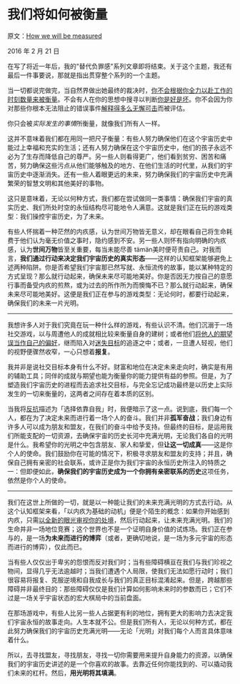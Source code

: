 # 我们将如何被衡量

原文：[How we will be measured](https://mindingourway.com/how-we-will-be-measured/)

2016 年 2 月 21 日

在写了将近一年后，我的"替代负罪感"系列文章即将结束。关于这个主题，我还有最后一件事要说，那就是指出贯穿整个系列的一个主题。

当一切都说完做完，当自然界做出她最终的裁决时，[你不会根据你全力以赴工作的时刻数量来被衡量](https://mindingourway.com/stop-before-you-drop/)。不会有人在你的思想中搜寻以判断[你是好是坏](https://mindingourway.com/there-are-no/)。你不会因为你对那些你根本无法阻止的错误事件[解释得多么无懈可击](https://mindingourway.com/have-no-excuses/)而被评估。

你只会被*实际发生的事情*所衡量，就像我们所有人一样。

这并不意味着我们都在用同一把尺子衡量：有些人努力确保他们在这个宇宙历史中能过上幸福和充实的生活；还有人努力确保在这个宇宙历史中，他们的孩子永远不必为了生存而降低自己的尊严。另一些人则看得更广，他们看到贫穷、困苦和痛苦，努力确保这些污点从他们能够触及的地方、在他们生活的时代里，从我们的宇宙历史中逐渐消失。还有一些人着眼更远的未来，努力确保我们的宇宙历史中充满繁荣的智慧文明和其他美好的事物。

这只是意味着，无论以何种方式，我们都在尝试做同一类事情：确保我们宇宙的真实历史、我们所处时空的永恒结构尽可能地令人满意。这就是我们正在玩的游戏类型：我们操控宇宙历史，为了未来。

有些人怀揣着一种茫然的内疚感，认为世间万物皆无意义，却在眼看自己将生命耗费于他们认为毫无价值之事时，隐约感到不安。另一些人则怀有指向明确的内疚感，认为**世间万物**皆至关重要，每当未能尽善 tämän美时便苛责自己。对我而言，**我们通过行动来决定我们宇宙历史的真实形态**——这样的认知框架能够避免上述两种陷阱。你是否希望我们宇宙那已然写就、永恒流传的故事，能以某种特定的方式呈现？那么就行动起来，确保未来尽可能地美好。你是否因无力按自己的意愿行事而备受内疚的煎熬，或为过去的所作所为而懊悔不已？那么就行动起来，确保未来尽可能地美好。这便是我们正在参与的游戏类型：无论何时，都要行动起来，确保我们的未来一片光明。

------

我想许多人对于我们究竟在玩一种什么样的游戏，有些认识不清。他们沉溺于一场社交游戏，以与周遭他人的成就相比较来衡量自身的建树；或者他们[将他人的期望误当作自己的偏好](https://mindingourway.com/half-assing-it-with-everything-youve-got/)，继而陷入对[迷失目标](http://lesswrong.com/lw/le/lost_purposes/)的追逐之中；或者，一旦遭人轻视，他们的视野便骤然收窄，一心只想着**报复**。

我并非是说社交目标本身有什么不好。财富和地位在决定未来走向时，确实是有用的辅助工具；同伴的成就与期望也能为衡量你的能力提供有益的参照。但是，为了塑造我们宇宙历史的进程而去追求社交目标，与完全忘记成功最终是以历史上实际发生的一切来衡量的，这两者之间存在着本质的区别。

当我将[反抗](https://mindingourway.com/defiance/)描述为「选择依靠自我」时，我便暗示了这一点。说到底，我们每一个人，都在为了决定未来而进行着一场个人的奋斗。我们并非**孤军奋战**；我们身边有许多人可以成为朋友和盟友，在我们的奋斗中给予支持。但最终的目标，是运用我们所能支配的一切资源，去确保宇宙的历史长河中充满光明，无论我们各自的光明是什么。我希望你的光明之中包含朋友、家人和挚爱，但**让这一切成真**——这是你个人的使命。我们鼓励你在可能的情况下，积极寻求朋友和盟友的支持；并且，确保自己拥有亲密的社会联系，或许正是你为我们宇宙的永恒历史所注入的特质之一：但即便如此，**确保我们的宇宙历史成为一个你拥有亲密联系的历史**这项任务，依然是你个人的使命。

------

我们在这世上所做的一切，就是以一种能让我们的未来充满光明的方式去行动。从这个认知框架来看，「以内疚为基础的动机」便是个陌生的概念：如果你开始感到内疚，只需[以全新的眼光审视你的处境](https://mindingourway.com/be-a-new-homunculus/)，然后行动起来，让未来充满光明。我们的生命并非一场地位竞赛；这个世界也不是一个证明自身价值的试炼场。我们正在参与的，是一场**为未来而进行的博弈**（或者，更确切地说，是一场为多元宇宙的形态而进行的博弈），仅此而已。

当有些人仅仅出于卑劣的怨恨而反对我们时；当有些障碍横亘在我们与我们珍视之物间，显得几乎无法逾越时；当我们遭遇个人局限，使我们无法如愿行动时；我们很容易将报复、克服逆境和自我成长与我们的真正目标混淆起来。但是，跨越那些障碍并非最终目的：那些障碍仅仅是我们计算如何影响未来时的参数而已；它们不过是一场关乎宇宙状态的宏大棋局中的当前盘面。

在那场游戏中，有些人比另一些人占据更有利的地位，拥有更大的影响力去决定我们宇宙永恒的故事走向。人生本就不公。但是我们所有人，无论以何种方式，都在此努力确保我们的宇宙历史充满光明——无论「光明」对我们每个人而言具体意味着什么。

所以，去寻找盟友，寻找朋友，寻找一切你需要用来提升自身能力的资源，以确保我们的宇宙历史讲述的是一个你喜欢的故事。去靠近任何你能找到的、可以撬动我们未来的杠杆。然后，**用光明将其填满**。